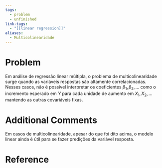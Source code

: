 ```yaml
---
tags:
  - problem
  - unfinished
link-tags:
  - "[[linear regression]]"
aliases:
  - Multicolinearidade
---
```

# Problem
Em análise de regressão linear múltipla, o problema de multicolinearidade surge quando as variáveis respostas são altamente correlacionadas. Nesses casos, não é possível interpretar os coeficientes $\beta_1, \beta_2, \dots$ como o incremento esperado em $Y$ para cada unidade de aumento em $X_1, X_2, \dots$ mantendo as outras covariáveis fixas.

# Additional Comments
Em casos de multicolinearidade, apesar do que foi dito acima, o modelo linear ainda é útil para se fazer predições da variável resposta.

# Reference


